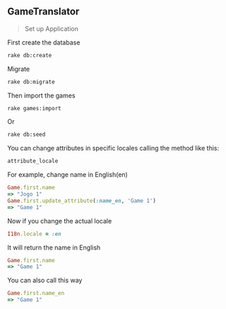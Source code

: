 GameTranslator
--------------

> Set up Application

First create the database
```bash
rake db:create
```
Migrate
```bash
rake db:migrate
```
Then import the games
```bash
rake games:import
```
Or
```bash
rake db:seed
```

You can change attributes in specific locales calling the method like this: 
```ruby
attribute_locale
```
For example, change name in English(en)
```ruby
Game.first.name
=> "Jogo 1"
Game.first.update_attribute(:name_en, 'Game 1')
=> "Game 1"
```
Now if you change the actual locale
```ruby
I18n.locale = :en
```
It will return the name in English
```ruby
Game.first.name
=> "Game 1"
```
You can also call this way
```ruby
Game.first.name_en
=> "Game 1"
```
